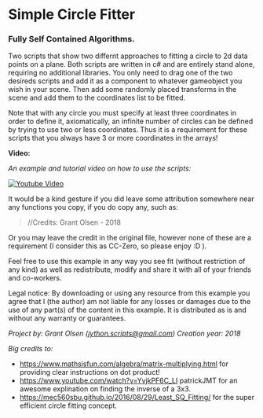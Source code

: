 # Simple Circle Fitter
### Fully Self Contained Algorithms.

Two scripts that show two differnt approaches to fitting a circle to 2d data points on a plane. 
Both scripts are written in c# and are entirely stand alone, requiring no additional libraries. You only need to drag one of the two desireds scripts and add it as a component to whatever gameobject you wish in your scene. Then add some randomly placed transforms in the scene and add them to the coordinates list to be fitted.

Note that with any circle you must specify at least three coordinates in order to define it, axiomatically, an infinite number of circles can be defined by trying to use two or less coordinates. Thus it is a requirement for these scripts that you always have 3 or more coordinates in the arrays!

**Video:**

_An example and tutorial video on how to use the scripts:_ 

[![Youtube Video](https://img.youtube.com/vi/90KesqCDDog/0.jpg)](https://www.youtube.com/watch?v=90KesqCDDog)



It would be a kind gesture if you did leave some attribution somewhere near any functions you copy, if you do copy any, such as:

> //Credits: Grant Olsen - 2018

Or you may leave the credit in the original file, however none of these are a requirement (I consider this as CC-Zero, so please enjoy :D ).



Feel free to use this example in any way you see fit (without restriction of any kind) as well as redistribute, modify and share it with all of your friends and co-workers.

Legal notice:
By downloading or using any resource from this example you agree that I (the author) am not liable for any losses or damages due to the use of any part(s) of the content in this example. It is distributed as is and without any warranty or guarantees. 

*Project by: Grant Olsen (jython.scripts@gmail.com)
Creation year: 2018*

_Big credits to:_

* https://www.mathsisfun.com/algebra/matrix-multiplying.html for providing clear instructions on dot product!
* https://www.youtube.com/watch?v=YvjkPF6C_LI patrickJMT for an awesome explination on finding the inverse of a 3x3.
* https://mec560sbu.github.io/2016/08/29/Least_SQ_Fitting/ for the super efficient circle fitting concept.





